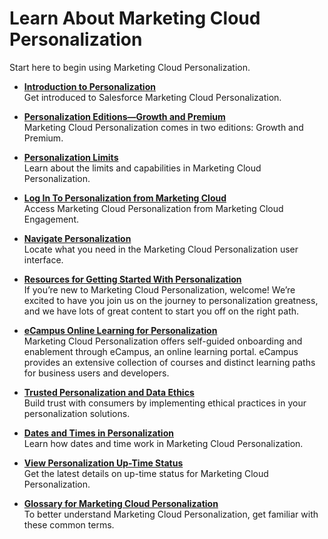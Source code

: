 

# Learn About Marketing Cloud Personalization

Start here to begin using Marketing Cloud Personalization.

  * **[Introduction to Personalization](https://help.salesforce.com/s/articleView?id=sf.mc_pers_intro.htm&language=en_US&type=5)**  
Get introduced to Salesforce Marketing Cloud Personalization.

  * **[Personalization Editions—Growth and Premium](https://help.salesforce.com/s/articleView?id=sf.mc_pers_editions.htm&language=en_US&type=5)**  
Marketing Cloud Personalization comes in two editions: Growth and Premium.

  * **[Personalization Limits](https://help.salesforce.com/s/articleView?id=sf.mc_pers_limits.htm&language=en_US&type=5)**  
Learn about the limits and capabilities in Marketing Cloud Personalization.

  * **[Log In To Personalization from Marketing Cloud](https://help.salesforce.com/s/articleView?id=sf.mc_pers_login.htm&language=en_US&type=5)**  
Access Marketing Cloud Personalization from Marketing Cloud Engagement.

  * **[Navigate Personalization](https://help.salesforce.com/s/articleView?id=sf.mc_pers_navigate.htm&language=en_US&type=5)**  
Locate what you need in the Marketing Cloud Personalization user interface.

  * **[Resources for Getting Started With Personalization](https://help.salesforce.com/s/articleView?id=sf.mc_pers_get_started.htm&language=en_US&type=5)**  
If you’re new to Marketing Cloud Personalization, welcome! We’re excited to
have you join us on the journey to personalization greatness, and we have lots
of great content to start you off on the right path.

  * **[eCampus Online Learning for Personalization](https://help.salesforce.com/s/articleView?id=sf.mc_pers_ecampus.htm&language=en_US&type=5)**  
Marketing Cloud Personalization offers self-guided onboarding and enablement
through eCampus, an online learning portal. eCampus provides an extensive
collection of courses and distinct learning paths for business users and
developers.

  * **[Trusted Personalization and Data Ethics](https://help.salesforce.com/s/articleView?id=sf.mc_pers_ethics.htm&language=en_US&type=5)**  
Build trust with consumers by implementing ethical practices in your
personalization solutions.

  * **[Dates and Times in Personalization](https://help.salesforce.com/s/articleView?id=sf.mc_pers_date_time.htm&language=en_US&type=5)**  
Learn how dates and time work in Marketing Cloud Personalization.

  * **[View Personalization Up-Time Status](https://help.salesforce.com/s/articleView?id=sf.mc_pers_uptime_status.htm&language=en_US&type=5)**  
Get the latest details on up-time status for Marketing Cloud Personalization.

  * **[Glossary for Marketing Cloud Personalization](https://help.salesforce.com/s/articleView?id=sf.mc_pers_glossary.htm&language=en_US&type=5)**  
To better understand Marketing Cloud Personalization, get familiar with these
common terms.

